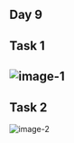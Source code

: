 Day 9
--
## Task 1
![image-1](https://github.com/user-attachments/assets/4549fcbb-aba5-4187-a85d-b78a61ae7bc9)
---
## Task 2
![image-2](https://github.com/user-attachments/assets/c0b98c43-71a5-4e93-94f8-39698f52c55b)
